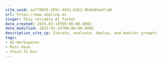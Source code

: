 ```yaml
---
site_uuid: aa770826-205c-4941-b2b2-8b4e8daefca0
url: https://www.adaline.ai
zinger: Ship reliable AI faster
date_created: 2025-03-19T00:00:00.000Z
date_modified: 2025-03-24T00:00:00.000Z
description_site_cp: Iterate, evaluate, deploy, and monitor prompts
tags:
- AI-Workspaces
- Must-Have
- Check-It-Out
---
```
























































